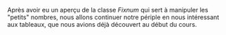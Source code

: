 Après avoir eu un aperçu de la classe *Fixnum* qui sert à manipuler les "petits" nombres, nous allons continuer notre périple en nous intéressant aux tableaux, que nous avions déjà découvert au début du cours.